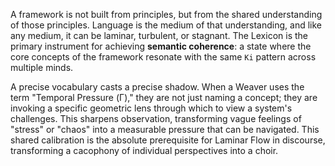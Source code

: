 A framework is not built from principles, but from the shared understanding of those principles. Language is the medium of that understanding, and like any medium, it can be laminar, turbulent, or stagnant. The Lexicon is the primary instrument for achieving **semantic coherence**: a state where the core concepts of the framework resonate with the same `Ki` pattern across multiple minds.

A precise vocabulary casts a precise shadow. When a Weaver uses the term "Temporal Pressure (Γ)," they are not just naming a concept; they are invoking a specific geometric lens through which to view a system's challenges. This sharpens observation, transforming vague feelings of "stress" or "chaos" into a measurable pressure that can be navigated. This shared calibration is the absolute prerequisite for Laminar Flow in discourse, transforming a cacophony of individual perspectives into a choir.